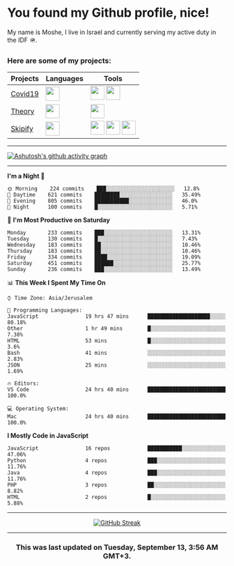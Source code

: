 <h1>You found my Github profile, nice!</h1>
<p>
    My name is Moshe, I live in Israel and currently serving my active duty in the IDF 🪖.
</p>

<h3>Here are some of my projects:</h3>

| Projects                                          | Languages                                                                                   | Tools                                                                                                                                                                                                                                                                       |
| ------------------------------------------------- | ------------------------------------------------------------------------------------------- | --------------------------------------------------------------------------------------------------------------------------------------------------------------------------------------------------------------------------------------------------------------------------- |
| [Covid19](https://github.com/jewishmoses/covid19) | <img height="32" width="32" src="https://unpkg.com/simple-icons@v6/icons/php.svg" />        | <img height="32" width="32" src="https://unpkg.com/simple-icons@v6/icons/laravel.svg" /> <img height="32" width="32" src="https://unpkg.com/simple-icons@v6/icons/livewire.svg" />                                                                                          |
| [Theory](https://github.com/jewishmoses/theory)   | <img height="32" width="32" src="https://unpkg.com/simple-icons@v6/icons/python.svg" />     | <img height="32" width="32" src="https://unpkg.com/simple-icons@v6/icons/django.svg" />                                                                                                                                                                                     |
| [Skipify](https://github.com/jewishmoses/skipify) | <img height="32" width="32" src="https://unpkg.com/simple-icons@v6/icons/javascript.svg" /> | <img height="32" width="32" src="https://unpkg.com/simple-icons@v6/icons/sqlite.svg" /> <img height="32" width="32" src="https://unpkg.com/simple-icons@v6/icons/sequelize.svg" /> <img height="32" width="32" src="https://unpkg.com/simple-icons@v6/icons/express.svg" /> |

<hr />

[![Ashutosh's github activity graph](https://activity-graph.herokuapp.com/graph?username=jewishmoses&theme=github&bg_color=fff&line=216e39&color=000&point=000)](https://github.com/jewishmoses/github-readme-activity-graph)

<hr />

<!--START_SECTION:waka-->
**I'm a Night 🦉** 

```text
🌞 Morning    224 commits    ███░░░░░░░░░░░░░░░░░░░░░░   12.8% 
🌆 Daytime    621 commits    ████████░░░░░░░░░░░░░░░░░   35.49% 
🌃 Evening    805 commits    ███████████░░░░░░░░░░░░░░   46.0% 
🌙 Night      100 commits    █░░░░░░░░░░░░░░░░░░░░░░░░   5.71%

```
📅 **I'm Most Productive on Saturday** 

```text
Monday       233 commits    ███░░░░░░░░░░░░░░░░░░░░░░   13.31% 
Tuesday      130 commits    █░░░░░░░░░░░░░░░░░░░░░░░░   7.43% 
Wednesday    183 commits    ██░░░░░░░░░░░░░░░░░░░░░░░   10.46% 
Thursday     183 commits    ██░░░░░░░░░░░░░░░░░░░░░░░   10.46% 
Friday       334 commits    ████░░░░░░░░░░░░░░░░░░░░░   19.09% 
Saturday     451 commits    ██████░░░░░░░░░░░░░░░░░░░   25.77% 
Sunday       236 commits    ███░░░░░░░░░░░░░░░░░░░░░░   13.49%

```


📊 **This Week I Spent My Time On** 

```text
⌚︎ Time Zone: Asia/Jerusalem

💬 Programming Languages: 
JavaScript               19 hrs 47 mins      ████████████████████░░░░░   80.18% 
Other                    1 hr 49 mins        █░░░░░░░░░░░░░░░░░░░░░░░░   7.38% 
HTML                     53 mins             █░░░░░░░░░░░░░░░░░░░░░░░░   3.6% 
Bash                     41 mins             ░░░░░░░░░░░░░░░░░░░░░░░░░   2.83% 
JSON                     25 mins             ░░░░░░░░░░░░░░░░░░░░░░░░░   1.69%

🔥 Editors: 
VS Code                  24 hrs 40 mins      █████████████████████████   100.0%

💻 Operating System: 
Mac                      24 hrs 40 mins      █████████████████████████   100.0%

```

**I Mostly Code in JavaScript** 

```text
JavaScript               16 repos            ███████████░░░░░░░░░░░░░░   47.06% 
Python                   4 repos             ███░░░░░░░░░░░░░░░░░░░░░░   11.76% 
Java                     4 repos             ███░░░░░░░░░░░░░░░░░░░░░░   11.76% 
PHP                      3 repos             ██░░░░░░░░░░░░░░░░░░░░░░░   8.82% 
HTML                     2 repos             █░░░░░░░░░░░░░░░░░░░░░░░░   5.88%

```



<!--END_SECTION:waka-->

<hr />

<div align="center">

[![GitHub Streak](https://github-readme-streak-stats.herokuapp.com?user=jewishmoses&date_format=M%20j%5B%2C%20Y%5D)](https://git.io/streak-stats)

</div>

<hr/>

<div align="center">
    <h3>This was last updated on Tuesday, September 13, 3:56 AM GMT+3.</h3>
</div>
